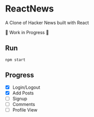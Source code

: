 # ReactNews

A Clone of Hacker News built with React

🚧 Work in Progress 🚧

## Run

`npm start`

## Progress

- [x] Login/Logout
- [x] Add Posts
- [ ] Signup
- [ ] Comments
- [ ] Profile View
